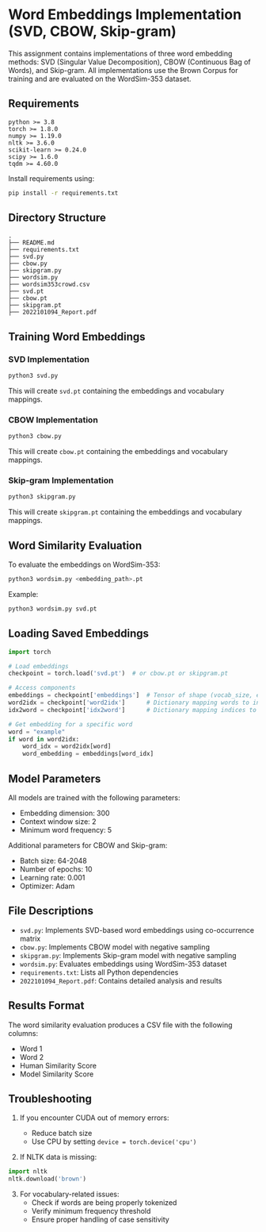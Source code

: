 # Word Embeddings Implementation (SVD, CBOW, Skip-gram)

This assignment contains implementations of three word embedding methods: SVD (Singular Value Decomposition), CBOW (Continuous Bag of Words), and Skip-gram. All implementations use the Brown Corpus for training and are evaluated on the WordSim-353 dataset.

## Requirements

```
python >= 3.8
torch >= 1.8.0
numpy >= 1.19.0
nltk >= 3.6.0
scikit-learn >= 0.24.0
scipy >= 1.6.0
tqdm >= 4.60.0
```

Install requirements using:
```bash
pip install -r requirements.txt
```

## Directory Structure

```
.
├── README.md
├── requirements.txt
├── svd.py
├── cbow.py
├── skipgram.py
├── wordsim.py
├── wordsim353crowd.csv
├── svd.pt
├── cbow.pt
├── skipgram.pt
├── 2022101094_Report.pdf
```

## Training Word Embeddings

### SVD Implementation
```bash
python3 svd.py
```
This will create `svd.pt` containing the embeddings and vocabulary mappings.

### CBOW Implementation
```bash
python3 cbow.py
```
This will create `cbow.pt` containing the embeddings and vocabulary mappings.

### Skip-gram Implementation
```bash
python3 skipgram.py
```
This will create `skipgram.pt` containing the embeddings and vocabulary mappings.

## Word Similarity Evaluation

To evaluate the embeddings on WordSim-353:
```bash
python3 wordsim.py <embedding_path>.pt
```
Example:
```bash
python3 wordsim.py svd.pt
```

## Loading Saved Embeddings

```python
import torch

# Load embeddings
checkpoint = torch.load('svd.pt')  # or cbow.pt or skipgram.pt

# Access components
embeddings = checkpoint['embeddings']  # Tensor of shape (vocab_size, embedding_dim)
word2idx = checkpoint['word2idx']      # Dictionary mapping words to indices
idx2word = checkpoint['idx2word']      # Dictionary mapping indices to words

# Get embedding for a specific word
word = "example"
if word in word2idx:
    word_idx = word2idx[word]
    word_embedding = embeddings[word_idx]
```

## Model Parameters

All models are trained with the following parameters:
- Embedding dimension: 300
- Context window size: 2
- Minimum word frequency: 5

Additional parameters for CBOW and Skip-gram:
- Batch size: 64-2048
- Number of epochs: 10
- Learning rate: 0.001
- Optimizer: Adam

## File Descriptions

- `svd.py`: Implements SVD-based word embeddings using co-occurrence matrix
- `cbow.py`: Implements CBOW model with negative sampling
- `skipgram.py`: Implements Skip-gram model with negative sampling
- `wordsim.py`: Evaluates embeddings using WordSim-353 dataset
- `requirements.txt`: Lists all Python dependencies
- `2022101094_Report.pdf`: Contains detailed analysis and results

## Results Format

The word similarity evaluation produces a CSV file with the following columns:
- Word 1
- Word 2
- Human Similarity Score
- Model Similarity Score

## Troubleshooting

1. If you encounter CUDA out of memory errors:
   - Reduce batch size
   - Use CPU by setting `device = torch.device('cpu')`

2. If NLTK data is missing:
```python
import nltk
nltk.download('brown')
```

3. For vocabulary-related issues:
   - Check if words are being properly tokenized
   - Verify minimum frequency threshold
   - Ensure proper handling of case sensitivity


